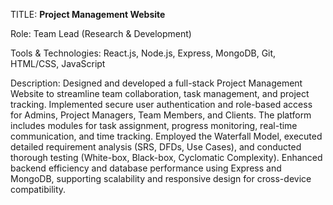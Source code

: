 TITLE: **Project Management Website**

Role: Team Lead (Research & Development)

Tools & Technologies: React.js, Node.js, Express, MongoDB, Git, HTML/CSS, JavaScript

Description:
Designed and developed a full-stack Project Management Website to streamline team collaboration, task management, and project tracking. Implemented secure user authentication and role-based access for Admins, Project Managers, Team Members, and Clients. The platform includes modules for task assignment, progress monitoring, real-time communication, and time tracking. Employed the Waterfall Model, executed detailed requirement analysis (SRS, DFDs, Use Cases), and conducted thorough testing (White-box, Black-box, Cyclomatic Complexity). Enhanced backend efficiency and database performance using Express and MongoDB, supporting scalability and responsive design for cross-device compatibility.
